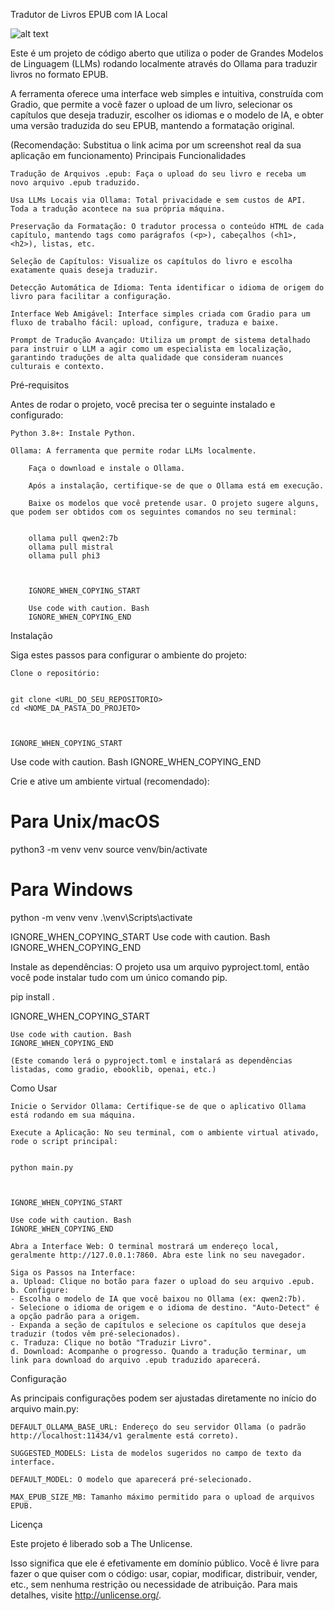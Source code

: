 Tradutor de Livros EPUB com IA Local

![alt text](https://img.shields.io/badge/license-Unlicense-blue.svg)

Este é um projeto de código aberto que utiliza o poder de Grandes Modelos de Linguagem (LLMs) rodando localmente através do Ollama para traduzir livros no formato EPUB.

A ferramenta oferece uma interface web simples e intuitiva, construída com Gradio, que permite a você fazer o upload de um livro, selecionar os capítulos que deseja traduzir, escolher os idiomas e o modelo de IA, e obter uma versão traduzida do seu EPUB, mantendo a formatação original.

(Recomendação: Substitua o link acima por um screenshot real da sua aplicação em funcionamento)
Principais Funcionalidades

    Tradução de Arquivos .epub: Faça o upload do seu livro e receba um novo arquivo .epub traduzido.

    Usa LLMs Locais via Ollama: Total privacidade e sem custos de API. Toda a tradução acontece na sua própria máquina.

    Preservação da Formatação: O tradutor processa o conteúdo HTML de cada capítulo, mantendo tags como parágrafos (<p>), cabeçalhos (<h1>, <h2>), listas, etc.

    Seleção de Capítulos: Visualize os capítulos do livro e escolha exatamente quais deseja traduzir.

    Detecção Automática de Idioma: Tenta identificar o idioma de origem do livro para facilitar a configuração.

    Interface Web Amigável: Interface simples criada com Gradio para um fluxo de trabalho fácil: upload, configure, traduza e baixe.

    Prompt de Tradução Avançado: Utiliza um prompt de sistema detalhado para instruir o LLM a agir como um especialista em localização, garantindo traduções de alta qualidade que consideram nuances culturais e contexto.

Pré-requisitos

Antes de rodar o projeto, você precisa ter o seguinte instalado e configurado:

    Python 3.8+: Instale Python.

    Ollama: A ferramenta que permite rodar LLMs localmente.

        Faça o download e instale o Ollama.

        Após a instalação, certifique-se de que o Ollama está em execução.

        Baixe os modelos que você pretende usar. O projeto sugere alguns, que podem ser obtidos com os seguintes comandos no seu terminal:

              
        ollama pull qwen2:7b 
        ollama pull mistral
        ollama pull phi3

            

        IGNORE_WHEN_COPYING_START

        Use code with caution. Bash
        IGNORE_WHEN_COPYING_END

Instalação

Siga estes passos para configurar o ambiente do projeto:

    Clone o repositório:

          
    git clone <URL_DO_SEU_REPOSITORIO>
    cd <NOME_DA_PASTA_DO_PROJETO>

        

    IGNORE_WHEN_COPYING_START

Use code with caution. Bash
IGNORE_WHEN_COPYING_END

Crie e ative um ambiente virtual (recomendado):

      
# Para Unix/macOS
python3 -m venv venv
source venv/bin/activate

# Para Windows
python -m venv venv
.\venv\Scripts\activate

    

IGNORE_WHEN_COPYING_START
Use code with caution. Bash
IGNORE_WHEN_COPYING_END

Instale as dependências:
O projeto usa um arquivo pyproject.toml, então você pode instalar tudo com um único comando pip.

      
pip install .

    

IGNORE_WHEN_COPYING_START

    Use code with caution. Bash
    IGNORE_WHEN_COPYING_END

    (Este comando lerá o pyproject.toml e instalará as dependências listadas, como gradio, ebooklib, openai, etc.)

Como Usar

    Inicie o Servidor Ollama: Certifique-se de que o aplicativo Ollama está rodando em sua máquina.

    Execute a Aplicação: No seu terminal, com o ambiente virtual ativado, rode o script principal:

          
    python main.py

        

    IGNORE_WHEN_COPYING_START

    Use code with caution. Bash
    IGNORE_WHEN_COPYING_END

    Abra a Interface Web: O terminal mostrará um endereço local, geralmente http://127.0.0.1:7860. Abra este link no seu navegador.

    Siga os Passos na Interface:
    a. Upload: Clique no botão para fazer o upload do seu arquivo .epub.
    b. Configure:
    - Escolha o modelo de IA que você baixou no Ollama (ex: qwen2:7b).
    - Selecione o idioma de origem e o idioma de destino. "Auto-Detect" é a opção padrão para a origem.
    - Expanda a seção de capítulos e selecione os capítulos que deseja traduzir (todos vêm pré-selecionados).
    c. Traduza: Clique no botão "Traduzir Livro".
    d. Download: Acompanhe o progresso. Quando a tradução terminar, um link para download do arquivo .epub traduzido aparecerá.

Configuração

As principais configurações podem ser ajustadas diretamente no início do arquivo main.py:

    DEFAULT_OLLAMA_BASE_URL: Endereço do seu servidor Ollama (o padrão http://localhost:11434/v1 geralmente está correto).

    SUGGESTED_MODELS: Lista de modelos sugeridos no campo de texto da interface.

    DEFAULT_MODEL: O modelo que aparecerá pré-selecionado.

    MAX_EPUB_SIZE_MB: Tamanho máximo permitido para o upload de arquivos EPUB.

Licença

Este projeto é liberado sob a The Unlicense.

Isso significa que ele é efetivamente em domínio público. Você é livre para fazer o que quiser com o código: usar, copiar, modificar, distribuir, vender, etc., sem nenhuma restrição ou necessidade de atribuição. Para mais detalhes, visite http://unlicense.org/.
